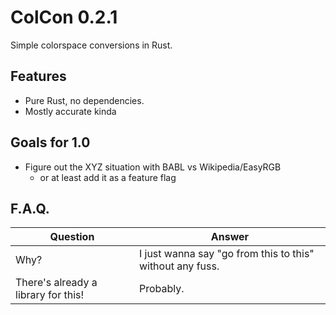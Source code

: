 # ColCon 0.2.1
Simple colorspace conversions in Rust.

## Features
  * Pure Rust, no dependencies.
  * Mostly accurate kinda

## Goals for 1.0
  * Figure out the XYZ situation with BABL vs Wikipedia/EasyRGB
    * or at least add it as a feature flag

## F.A.Q.
Question|Answer
---|---
Why?|I just wanna say "go from this to this" without any fuss.
There's already a library for this!|Probably.
